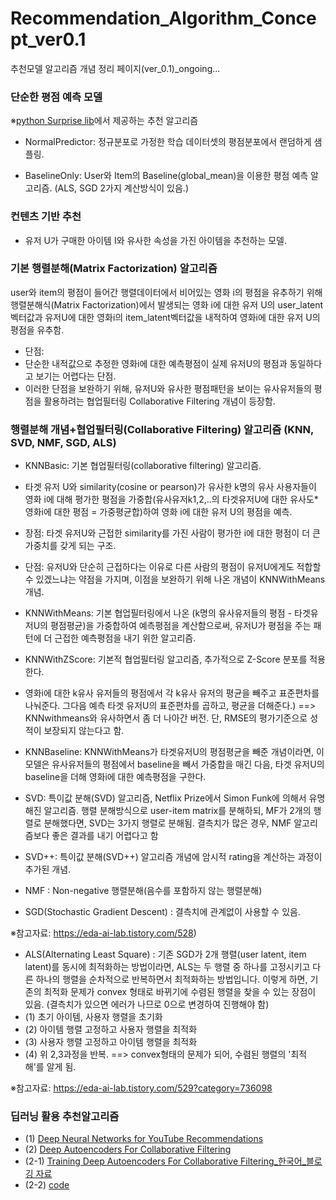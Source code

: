 # Recommendation_Algorithm_Concept_ver0.1
추천모델 알고리즘 개념 정리 페이지(ver_0.1)_ongoing...

### 단순한 평점 예측 모델 
※[python Surprise lib](https://danthetech.netlify.app/DataScience/how-does-recommendation-algorithms-work-using-surpriselib#normalpredictor)에서 제공하는 추천 알고리즘 

- NormalPredictor: 정규분포로 가정한 학습 데이터셋의 평점분포에서 랜덤하게 샘플링. 

- BaselineOnly: User와 Item의 Baseline(global_mean)을 이용한 평점 예측 알고리즘. (ALS, SGD 2가지 계산방식이 있음.)


### 컨텐츠 기반 추천

- 유저 U가 구매한 아이템 I와 유사한 속성을 가진 아이템을 추천하는 모델. 


### 기본 행렬분해(Matrix Factorization) 알고리즘

user와 item의 평점이 들어간 행렬데이터에서 비어있는 영화 i의 평점을 유추하기 위해 행렬분해식(Matrix Factorization)에서 발생되는 영화 i에 대한 유저 U의 user_latent벡터값과 유저U에 대한 영화i의 item_latent벡터값을 내적하여 영화i에 대한 유저 U의 평점을 유추함. 
 - 단점: 
  - 단순한 내적값으로 추정한 영화i에 대한 예측평점이 실제 유저U의 평점과 동일하다고 보기는 어렵다는 단점. 
  - 이러한 단점을 보완하기 위해, 유저U와 유사한 평점패턴을 보이는 유사유저들의 평점을 활용하려는 협업필터링 Collaborative Filtering 개념이 등장함.


### 행렬분해 개념+협업필터링(Collaborative Filtering) 알고리즘 (KNN, SVD, NMF, SGD, ALS)

- KNNBasic: 기본 협업필터링(collaborative filtering) 알고리즘. 
 - 타겟 유저 U와 similarity(cosine or pearson)가 유사한 k명의 유사 사용자들이 영화 i에 대해 평가한 평점을 가중합(유사유저k1,2,..의 타겟유저U에 대한 유사도*영화i에 대한 평점 = 가중평균합)하여 영화 i에 대한 유저 U의 평점을 예측. 
 - 장점: 타겟 유저U와 근접한 similarity를 가진 사람이 평가한 i에 대한 평점이 더 큰 가중치를 갖게 되는 구조. 
 - 단점: 유저U와 단순히 근접하다는 이유로 다른 사람의 평점이 유저U에게도 적합할 수 있겠느냐는 약점을 가지며, 이점을 보완하기 위해 나온 개념이 KNNWithMeans 개념. 

- KNNWithMeans: 기본 협업필터링에서 나온 (k명의 유사유저들의 평점 - 타겟유저U의 평점평균)을 가중합하여 예측평점을 계산함으로써, 유저U가 평점을 주는 패턴에 더 근접한 예측평점을 내기 위한 알고리즘.

- KNNWithZScore: 기본적 협업필터링 알고리즘, 추가적으로 Z-Score 분포를 적용한다. 
 - 영화i에 대한 k유사 유저들의 평점에서 각 k유사 유저의 평균을 빼주고 표준편차를 나눠준다. 그다음 예측 타겟 유저U의 표준편차를 곱하고, 평균을 더해준다.) ==> KNNwithmeans와 유사하면서 좀 더 나아간 버전. 단, RMSE의 평가기준으로 성적이 보장되지 않는다고 함. 

- KNNBaseline: KNNWithMeans가 타겟유저U의 평점평균을 빼준 개념이라면, 이 모델은 유사유저들의 평점에서 baseline을 빼서 가중합을 매긴 다음, 타겟 유저U의 baseline을 더해 영화i에 대한 예측평점을 구한다.  

- SVD: 특이값 분해(SVD) 알고리즘, Netflix Prize에서 Simon Funk에 의해서 유명해진 알고리즘. 행렬 분해방식으로 user-item matrix를 분해하되, MF가 2개의 행렬로 분해했다면, SVD는 3가지 행렬로 분해됨. 결측치가 많은 경우, NMF 알고리즘보다 좋은 결과를 내기 어렵다고 함

- SVD++: 특이값 분해(SVD++) 알고리즘 개념에 암시적 rating을 계산하는 과정이 추가된 개념. 

- NMF : Non-negative 행렬분해(음수를 포함하지 않는 행렬분해)

- SGD(Stochastic Gradient Descent) : 결측치에 관계없이 사용할 수 있음. 

 ※참고자료: https://eda-ai-lab.tistory.com/528)

- ALS(Alternating Least Square) : 기존 SGD가 2개 행렬(user latent, item latent)를 동시에 최적화하는 방법이라면,  ALS는 두 행렬 중 하나를 고정시키고 다른 하나의 행렬을 순차적으로 반복하면서 최적화하는 방법입니다. 이렇게 하면, 기존의 최적화 문제가 convex 형태로 바뀌기에 수렴된 행렬을 찾을 수 있는 장점이 있음. (결측치가 있으면 에러가 나므로 0으로 변경하여 진행해야 함)
 - (1) 초기 아이템, 사용자 행렬을 초기화
 - (2) 아이템 행렬 고정하고 사용자 행렬을 최적화
 - (3) 사용자 행렬 고정하고 아이템 행렬을 최적화
 - (4) 위 2,3과정을 반복. 
  ==> convex형태의 문제가 되어, 수렴된 행렬의 '최적해'를 알게 됨. 
 
  ※참고자료: https://eda-ai-lab.tistory.com/529?category=736098

### 딥러닝 활용 추천알고리즘 
 - (1) [Deep Neural Networks for YouTube Recommendations](https://static.googleusercontent.com/media/research.google.com/ko//pubs/archive/45530.pdf)
 - (2) [Deep Autoencoders For Collaborative Filtering](https://towardsdatascience.com/deep-autoencoders-for-collaborative-filtering-6cf8d25bbf1d)
 - (2-1) [Training Deep Autoencoders For Collaborative Filtering_한국어_블로깅 자료](https://soobarkbar.tistory.com/124)
 - (2-2) [code](https://github.com/NVIDIA/DeepRecommender)
